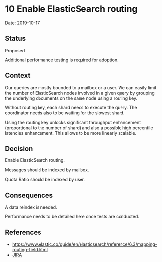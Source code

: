 # 10 Enable ElasticSearch routing

Date: 2019-10-17

## Status

Proposed

Additional performance testing is required for adoption.

## Context

Our queries are mostly bounded to a mailbox or a user. We can easily
limit the number of ElasticSearch nodes involved in a given query by
grouping the underlying documents on the same node using a routing key.

Without routing key, each shard needs to execute the query. The coordinator
needs also to be waiting for the slowest shard.

Using the routing key unlocks significant throughput enhancement (proportional
to the number of shard) and also a possible high percentile latencies enhancement.
This allows to be more linearly scalable.

## Decision

Enable ElasticSearch routing.

Messages should be indexed by mailbox.

Quota Ratio should be indexed by user.

## Consequences

A data reindex is needed.

Performance needs to be detailed here once tests are conducted.

## References

 - https://www.elastic.co/guide/en/elasticsearch/reference/6.3/mapping-routing-field.html
 - [JIRA](https://issues.apache.org/jira/browse/JAMES-2917)
